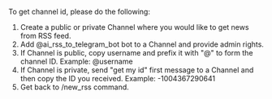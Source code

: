 To get channel id, please do the following:

1. Create a public or private Channel where you would like to get news from RSS feed.
2. Add @ai_rss_to_telegram_bot bot to a Channel and provide admin rights.
3. If Channel is public, copy username and prefix it with "@" to form the channel ID. Example: @username
4. If Channel is private, send "get my id" first message to a Channel and then copy the ID you received. Example: -1004367290641
5. Get back to /new_rss command.
